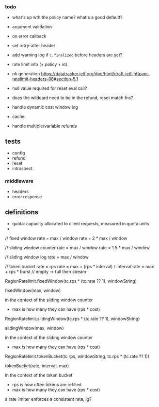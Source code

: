 
### todo

- what's up wth the policy name? what's a good default?
- argument validation
- on error callback

- set retry-after header
- add warning log if `c.finalized` before headers are set?
- rate limit info (+ policy + id)
- pk generation
  https://datatracker.ietf.org/doc/html/draft-ietf-httpapi-ratelimit-headers-08#section-5.1

- null value required for reset eval call?
- does the wildcard need to be in the refund, reset match fns?

- handle dynamic cost window log
- cache
- handle multiple/variable refunds

## tests
- config
- refund
- reset
- introspect

### middleware
- headers
- error response

## definitions

- quota: capacity allocated to client requests, measured in quota units
- 


// fixed window
rate = max / window
rate = 2 * max / window

// sliding window counter
rate = max / window
rate = 1.5 * max / window

// sliding window log
rate = max / window

// token bucket
rate = rps
rate = max + (rps * interval) / interval
rate = max + rps * burst
// empty -> full then stream


RegionRatelimit.fixedWindow(tc.rps * (tc.rate ?? 1), windowString)

fixedWindow(max, window)

in the context of the sliding window counter
  - max is how many they can have (rps * cost)

RegionRatelimit.slidingWindow(tc.rps * (tc.rate ?? 1), windowString)

slidingWindow(max, window)

in the context of the sliding window counter
  - max is how many they can have (rps * cost)


RegionRatelimit.tokenBucket(tc.rps, windowString, tc.rps * (tc.rate ?? 1))

tokenBucket(rate, interval, max)

in the context of the token bucket
  - rps is how often tokens are refilled
  - max is how many they can have (rps * cost)



a rate limiter enforces a consistent rate, ig?

